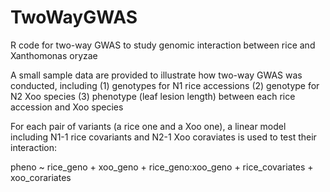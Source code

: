 # TwoWayGWAS
R code for two-way GWAS to study genomic interaction between rice and Xanthomonas oryzae   

A small sample data are provided to illustrate how two-way GWAS was conducted, including
  (1) genotypes for N1 rice accessions
  (2) genotype for N2 Xoo species
  (3) phenotype (leaf lesion length) between each rice accession and Xoo species
 
For each pair of variants (a rice one and a Xoo one), a linear model including N1-1 rice covariants and N2-1 Xoo coraviates is used to test their interaction:

pheno ~ rice_geno + xoo_geno + rice_geno:xoo_geno + rice_covariates + xoo_corariates

